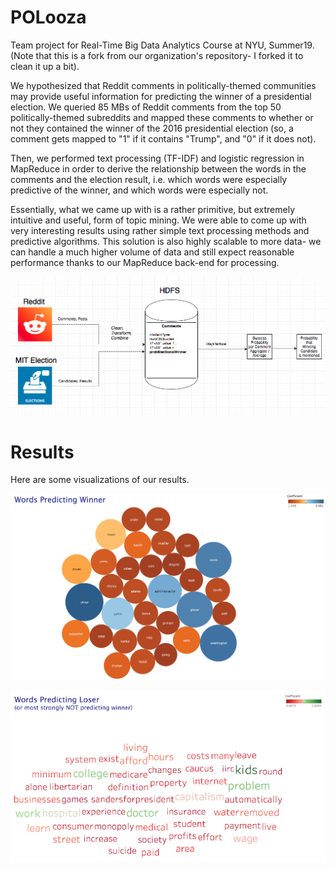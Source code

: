 # POLooza
Team project for Real-Time Big Data Analytics Course at NYU, Summer19. (Note that this is a fork from our organization's repository- I forked it to clean it up a bit). 

We hypothesized that Reddit comments in politically-themed communities may provide useful information for predicting the winner of a presidential election. We queried 85 MBs of Reddit comments from the top 50 politically-themed subreddits and mapped these comments to whether or not they contained the winner of the 2016 presidential election (so, a comment gets mapped to "1" if it contains "Trump", and "0" if it does not). 

Then, we performed text processing (TF-IDF) and logistic regression in MapReduce in order to derive the relationship between the words in the comments and the election result, i.e. which words were especially predictive of the winner, and which words were especially not. 

Essentially, what we came up with is a rather primitive, but extremely intuitive and useful, form of topic mining. We were able to come up with very interesting results using rather simple text processing methods and predictive algorithms. This solution is also highly scalable to more data- we can handle a much higher volume of data and still expect reasonable performance thanks to our MapReduce back-end for processing. 

![High-level Design](./Design_diagram.png)

# Results
Here are some visualizations of our results. 

![](./most_words.png)

![](./least_words.png)
